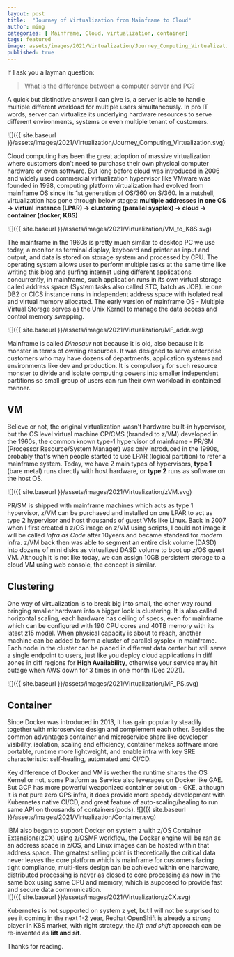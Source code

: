 ```yaml
---
layout: post
title:  "Journey of Virtualization from Mainframe to Cloud"
author: ming
categories: [ Mainframe, Cloud, virtualization, container]
tags: featured
image: assets/images/2021/Virtualization/Journey_Computing_Virtualization.png
published: true
---
```


If I ask you a layman question:
>What is the difference between a computer server and PC?

A quick but distinctive answer I can give is, a server is able to handle multiple different workload for multiple users simultaneously. In pro IT words, server can virtualize its underlying hardware resources to serve different environments, systems or even multiple tenant of customers.  

![]({{ site.baseurl }}/assets/images/2021/Virtualization/Journey_Computing_Virtualization.svg)

Cloud computing has been the great adoption of massive virtualization where customers don’t need to purchase their own physical computer hardware or even software. But long before cloud was introduced in 2006 and widely used commercial virtualization hypervisor like VMware was founded in 1998, computing platform virtualization had evolved from mainframe OS since its 1st generation of OS/360 on S/360. In a nutshell, virtualization has gone through below stages: **multiple addresses in one OS -> virtual instance (LPAR) -> clustering (parallel sysplex) -> cloud -> container (docker, K8S)**

![]({{ site.baseurl }}/assets/images/2021/Virtualization/VM_to_K8S.svg)

The mainframe in the 1960s is pretty much similar to desktop PC we use today, a monitor as terminal display, keyboard and printer as input and output, and data is stored on storage system and processed by CPU. The operating system allows user to perform multiple tasks at the same time like writing this blog and surfing internet using different applications concurrently, in mainframe, such application runs in its own virtual storage called address space (System tasks also called STC, batch as JOB). ie one DB2 or CICS instance runs in independent address space with isolated real and virtual memory allocated. The early version of mainframe OS - Multiple Virtual Storage serves as the Unix Kernel to manage the data access and control memory swapping.

![]({{ site.baseurl }}/assets/images/2021/Virtualization/MF_addr.svg)

Mainframe is called *Dinosaur* not because it is old, also because it is monster in terms of owning resources. It was designed to serve enterprise customers who may have dozens of departments, application systems and environments like dev and production. It is compulsory for such resource monster to divide and isolate computing powers into smaller independent partitions so small group of users can run their own workload in contained manner.

## VM

Believe or not, the original virtualization wasn't hardware built-in hypervisor, but the OS level virtual machine CP/CMS (branded to z/VM) developed in the 1960s,  the common known type-1 hypervisor of mainframe - PR/SM (Processor Resource/System Manager) was only introduced in the 1990s, probably that's when people started to use LPAR (logical partition) to refer a mainframe system. Today, we have 2 main types of hypervisors, **type 1** (bare metal) runs directly with host hardware, or **type 2** runs as software on the host OS.

![]({{ site.baseurl }}/assets/images/2021/Virtualization/zVM.svg)

PR/SM is shipped with mainframe machines which acts as type 1 hypervisor, z/VM can be purchased and installed on one LPAR to act as type 2 hypervisor and host thousands of guest VMs like Linux. Back in 2007 when I first created a z/OS image on z/VM using scripts, I could not image it will be called *Infra as Code* after 10years and became standard for *modern* infra. z/VM back then was able to segment an entire disk volume (DASD) into dozens of mini disks as virtualized DASD volume to boot up z/OS guest VM. Although it is not like today, we can assign 10GB persistent storage to a cloud VM using web console, the concept is similar.

## Clustering

One way of virtualization is to break big into small, the other way round bringing smaller hardware into a bigger look is clustering. It is also called horizontal scaling, each hardware has ceiling of specs, even for mainframe which can be configured with 190 CPU cores and 40TB memory with its latest z15 model. When physical capacity is about to reach, another machine can be added to form a cluster of parallel sysplex in mainframe. Each node in the cluster can be placed in different data center but still serve a single endpoint to users, just like you deploy cloud applications in diff zones in diff regions for **High Availability**, otherwise your service may hit outage when AWS down for 3 times in one month (Dec 2021). 

![]({{ site.baseurl }}/assets/images/2021/Virtualization/MF_PS.svg)

## Container
Since Docker was introduced in 2013, it has gain popularity steadily together with microservice design and complement each other. Besides the common advantages container and microservice share like developer visibility, isolation, scaling and efficiency, container makes software more portable, runtime more lightweight, and enable infra with key SRE characteristic: self-healing, automated and CI/CD. 

Key difference of Docker and VM is wether the runtime shares the OS Kernel or not, some Platform as Service also leverages on Docker like GAE. But GCP has more powerful weaponized container solution - GKE, although it is not pure zero OPS infra,  it does provide more speedy development with Kubernetes native CI/CD, and great feature of auto-scaling/healing to run same API on thousands of containers(pods).
![]({{ site.baseurl }}/assets/images/2021/Virtualization/Container.svg)

IBM also began to support Docker on system z with z/OS Container Extensions(zCX) using z/OSMF workflow, the Docker engine will be ran as an address space in z/OS, and Linux images can be hosted within that address space. The greatest selling point is theoretically the critical data never leaves the core platform which is mainframe for customers facing tight compliance, multi-tiers design can be achieved within one hardware, distributed processing is never as closed to core processing as now in the same box using same CPU and memory, which is supposed to provide fast and secure data communication.  
![]({{ site.baseurl }}/assets/images/2021/Virtualization/zCX.svg)

Kubernetes is not supported on system z yet, but I will not be surprised to see it coming in the next 1-2 year, Redhat OpenShift is already a strong player in K8S market, with right strategy, the *lift and shift* approach can be re-invented as **lift and sit**. 

Thanks for reading. 